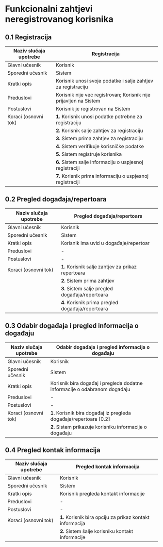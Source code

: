 # Funkcionalni zahtjevi neregistrovanog korisnika

## 0.1 Registracija

|Naziv slučaja upotrebe|Registracija|
|---|---|
|Glavni učesnik|Korisnik|
|Sporedni učesnik|Sistem|
|Kratki opis|Korisnik unosi svoje podatke i salje zahtjev za registraciju|
|Preduslovi|Korisnik nije vec registrovan; Korisnik nije prijavljen na Sistem|
|Postuslovi|Korisnik je registrovan na Sistem|
|Koraci (osnovni tok)|**1.** Korisnik unosi podatke potrebne za registraciju|
||**2.** Korisnik salje zahtjev za registraciju|
||**3.** Sistem prima zahtjev za registraciju|
||**4.** Sistem verifikuje korisničke podatke|
||**5.** Sistem registruje korisnika|
||**6.** Sistem salje informaciju o uspjesnoj registraciji|
||**7.** Korisnik prima informaciju o uspjesnoj registraciji|

## 0.2 Pregled događaja/repertoara

|Naziv slučaja upotrebe|Pregled događaja/repertoara|
|---|---|
|Glavni učesnik|Korisnik|
|Sporedni učesnik|Sistem|
|Kratki opis|Korisnik ima uvid u događaje/repertoar|
|Preduslovi|-|
|Postuslovi|-|
|Koraci (osnovni tok)|**1.** Korisnik salje zahtjev za prikaz repertoara|
||**2.** Sistem prima zahtjev|
||**3.** Sistem salje pregled događaja/repertoara|
||**4.** Korisnik prima pregled događaja/repertoara|

## 0.3 Odabir događaja i pregled informacija o događaju

|Naziv slučaja upotrebe|Odabir događaja i pregled informacija o događaju|
|---|---|
|Glavni učesnik|Korisnik|
|Sporedni učesnik|Sistem|
|Kratki opis|Korisnik bira događaj i pregleda dodatne informacije o odabranom događaju|
|Preduslovi|-|
|Postuslovi|-|
|Koraci (osnovni tok)|**1.** Korisnik bira događaj iz pregleda događaja/repertoara [0.2]|
||**2.** Sistem prikazuje korisniku informacije o događaju|

## 0.4 Pregled kontak informacija

|Naziv slučaja upotrebe|Pregled kontak informacija|
|---|---|
|Glavni učesnik|Korisnik|
|Sporedni učesnik|Sistem|
|Kratki opis|Korisnik pregleda kontakt informacije|
|Preduslovi|-|
|Postuslovi|-|
|Koraci (osnovni tok)|**1.** Korisnik bira opciju za prikaz kontakt informacija|
||**2.** Sistem šalje korisniku kontakt informacije|
